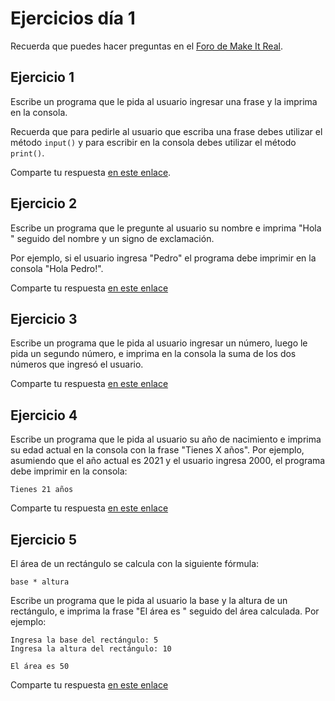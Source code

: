 # Ejercicios día 1

Recuerda que puedes hacer preguntas en el [Foro de Make It Real](https://foro.makeitreal.camp/c/curso-python-ene-2021/7).

## Ejercicio 1

Escribe un programa que le pida al usuario ingresar una frase y la imprima en la consola.

Recuerda que para pedirle al usuario que escriba una frase debes utilizar el método `input()` y para escribir en la consola debes utilizar el método `print()`.

Comparte tu respuesta [en este enlace](https://foro.makeitreal.camp/t/respuestas-ejercicio-1-python/638).

## Ejercicio 2

Escribe un programa que le pregunte al usuario su nombre e imprima "Hola " seguido del nombre y un signo de exclamación.

Por ejemplo, si el usuario ingresa "Pedro" el programa debe imprimir en la consola "Hola Pedro!".

Comparte tu respuesta [en este enlace](https://foro.makeitreal.camp/t/respuestas-ejercicio-2-python/639)

## Ejercicio 3

Escribe un programa que le pida al usuario ingresar un número, luego le pida un segundo número, e imprima en la consola la suma de los dos números que ingresó el usuario.

Comparte tu respuesta [en este enlace](https://foro.makeitreal.camp/t/respuestas-ejercicio-3-python/640)

## Ejercicio 4

Escribe un programa que le pida al usuario su año de nacimiento e imprima su edad actual en la consola con la frase "Tienes X años". Por ejemplo, asumiendo que el año actual es 2021 y el usuario ingresa 2000, el programa debe imprimir en la consola:

```
Tienes 21 años
```

Comparte tu respuesta [en este enlace](https://foro.makeitreal.camp/t/respuestas-ejercicio-4-python/641)

## Ejercicio 5

El área de un rectángulo se calcula con la siguiente fórmula:

```
base * altura
```

Escribe un programa que le pida al usuario la base y la altura de un rectángulo, e imprima la frase "El área es " seguido del área calculada. Por ejemplo:

```
Ingresa la base del rectángulo: 5
Ingresa la altura del rectángulo: 10

El área es 50
```

Comparte tu respuesta [en este enlace](https://foro.makeitreal.camp/t/respuestas-ejercicio-5-python/642)
